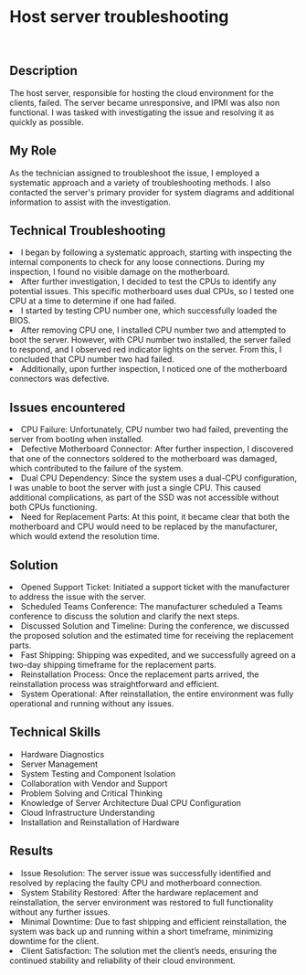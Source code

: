 # Host server troubleshooting
<br>
<h2>Description</h2>
The host server, responsible for hosting the cloud environment for the clients, failed. The server became unresponsive, and IPMI was also non functional. I was tasked with investigating the issue and resolving it as quickly as possible.
<h2>My Role</h2>
As the technician assigned to troubleshoot the issue, I employed a systematic approach and a variety of troubleshooting methods. I also contacted the server's primary provider for system diagrams and additional information to assist with the investigation.
<h2>Technical Troubleshooting</h2>
<li>I began by following a systematic approach, starting with inspecting the internal components to check for any loose connections. During my inspection, I found no visible damage on the motherboard.</li>
<li>After further investigation, I decided to test the CPUs to identify any potential issues. This specific motherboard uses dual CPUs, so I tested one CPU at a time to determine if one had failed.</li>
<li>I started by testing CPU number one, which successfully loaded the BIOS.</li>
<li>After removing CPU one, I installed CPU number two and attempted to boot the server. However, with CPU number two installed, the server failed to respond, and I observed red indicator lights on the server. From this, I concluded that CPU number two had failed.</li>
<li>Additionally, upon further inspection, I noticed one of the motherboard connectors was defective.</li>

<h2>Issues encountered</h2>
<li>CPU Failure: Unfortunately, CPU number two had failed, preventing the server from booting when installed.</li>
<li>Defective Motherboard Connector: After further inspection, I discovered that one of the connectors soldered to the motherboard was damaged, which contributed to the failure of the system.</li>
<li>Dual CPU Dependency: Since the system uses a dual-CPU configuration, I was unable to boot the server with just a single CPU. This caused additional complications, as part of the SSD was not accessible without both CPUs functioning.</li>
<li>Need for Replacement Parts: At this point, it became clear that both the motherboard and CPU would need to be replaced by the manufacturer, which would extend the resolution time.</li>
<h2>Solution</h2>
<li>Opened Support Ticket: Initiated a support ticket with the manufacturer to address the issue with the server.</li>
<li>Scheduled Teams Conference: The manufacturer scheduled a Teams conference to discuss the solution and clarify the next steps.</li>
<li>Discussed Solution and Timeline: During the conference, we discussed the proposed solution and the estimated time for receiving the replacement parts.</li>
<li>Fast Shipping: Shipping was expedited, and we successfully agreed on a two-day shipping timeframe for the replacement parts.</li>
<li>Reinstallation Process: Once the replacement parts arrived, the reinstallation process was straightforward and efficient.</li>
<li>System Operational: After reinstallation, the entire environment was fully operational and running without any issues.</li>

<h2>Technical Skills</h2>
<li>Hardware Diagnostics</li>
<li>Server Management</li>
<li>System Testing and Component Isolation</li>
<li>Collaboration with Vendor and Support</li>
<li>Problem Solving and Critical Thinking</li>
<li>Knowledge of Server Architecture Dual CPU Configuration</li>
<li>Cloud Infrastructure Understanding</li>
<li>Installation and Reinstallation of Hardware</li>
<h2>Results</h2>
<li>Issue Resolution: The server issue was successfully identified and resolved by replacing the faulty CPU and motherboard connection.</li>
<li>System Stability Restored: After the hardware replacement and reinstallation, the server environment was restored to full functionality without any further issues.</li>
<li>Minimal Downtime: Due to fast shipping and efficient reinstallation, the system was back up and running within a short timeframe, minimizing downtime for the client.</li>
<li>Client Satisfaction: The solution met the client’s needs, ensuring the continued stability and reliability of their cloud environment.</li>

